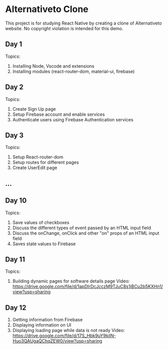 # Alternativeto Clone

This project is for studying React Native by creating a clone of Alternativeto website. No copyright violation is intended for this demo.

## Day 1

Topics:

1. Installing Node, Vscode and extensions
2. Installing modules (react-router-dom, material-ui, firebase)

## Day 2

Topics:

1. Create Sign Up page
2. Setup Firebase account and enable services
3. Authenticate users using Firebase Authentication services

## Day 3

Topics:

1. Setup React-router-dom
2. Setup routes for different pages
3. Create UserEdit page

## ...

## Day 10

Topics:

1. Save values of checkboxes
2. Discuss the different types of event passed by an HTML input field
3. Discuss the onChange, onClick and other "on" props of an HTML input field
4. Saves state values to Firebase

## Day 11

Topics:

1. Building dynamic pages for software details page
   Video:
   https://drive.google.com/file/d/1apDlrDcJcczM9TJuC8s1iBCu2b5KXHn1/view?usp=sharing

## Day 12

1. Getting information from Firebase
2. Displaying information on UI
3. Displaying loading page while data is not ready
   Video: https://drive.google.com/file/d/17S_Hbk9uY9kiIN-Huo3QAUgaQChqZEW0/view?usp=sharing
